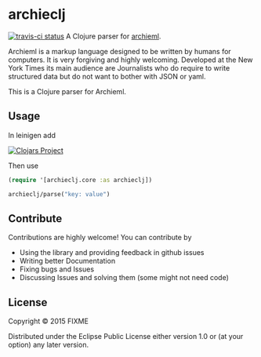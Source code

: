 # archieclj

[![travis-ci status](https://travis-ci.org/mihi-tr/archieclj.svg)](https://travis-ci.org/mihi-tr/archieclj)
A Clojure parser for [archieml](http://archieml.org).

Archieml is a markup language designed to be written by humans for
computers. It is very forgiving and highly welcoming. Developed at the New
York Times its main audience are Journalists who do require to write
structured data but do not want to bother with JSON or yaml. 

This is a Clojure parser for Archieml. 

## Usage

In leinigen add

[![Clojars
Project](http://clojars.org/archieclj/latest-version.svg)](http://clojars.org/archieclj)

Then use

```clojure
(require '[archieclj.core :as archieclj])

archieclj/parse("key: value")
```

## Contribute

Contributions are highly welcome! You can contribute by

* Using the library and providing feedback in github issues
* Writing better Documentation
* Fixing bugs and Issues 
* Discussing Issues and solving them (some might not need code)

## License

Copyright © 2015 FIXME

Distributed under the Eclipse Public License either version 1.0 or (at
your option) any later version.

